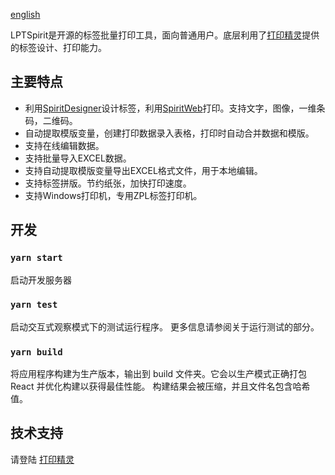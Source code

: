[english](README.md)

LPTSpirit是开源的标签批量打印工具，面向普通用户。底层利用了[打印精灵](https://www.printspirit.cn)提供的标签设计、打印能力。

## 主要特点

- 利用[SpiritDesigner](https://www.printspirit.cn/designer)设计标签，利用[SpiritWeb](https://www.printspirit.cn/views/tp_file_print.html)打印。支持文字，图像，一维条码，二维码。
- 自动提取模版变量，创建打印数据录入表格，打印时自动合并数据和模版。
- 支持在线编辑数据。
- 支持批量导入EXCEL数据。
- 支持自动提取模版变量导出EXCEL格式文件，用于本地编辑。
- 支持标签拼版。节约纸张，加快打印速度。
- 支持Windows打印机，专用ZPL标签打印机。

## 开发

### `yarn start`
启动开发服务器

### `yarn test`

启动交互式观察模式下的测试运行程序。
更多信息请参阅关于运行测试的部分。

### `yarn build`

将应用程序构建为生产版本，输出到 build 文件夹。它会以生产模式正确打包 React 并优化构建以获得最佳性能。
构建结果会被压缩，并且文件名包含哈希值。

## 技术支持
请登陆 [打印精灵](https://www.printspirit.cn)



